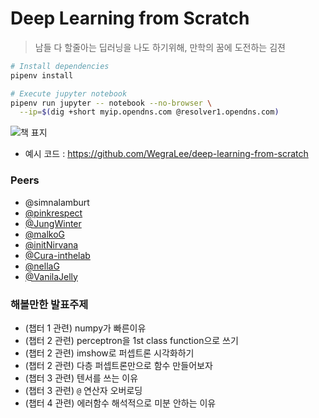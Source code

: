 Deep Learning from Scratch
========
> 남들 다 할줄아는 딥러닝을 나도 하기위해, 만학의 꿈에 도전하는 김젼

```bash
# Install dependencies
pipenv install

# Execute jupyter notebook
pipenv run jupyter -- notebook --no-browser \
  --ip=$(dig +short myip.opendns.com @resolver1.opendns.com)
```

![책 표지](https://raw.githubusercontent.com/oreilly-japan/deep-learning-from-scratch/images/deep-learning-from-scratch.png)

- 예시 코드 : https://github.com/WegraLee/deep-learning-from-scratch

### Peers
- @simnalamburt
- [@pinkrespect](https://github.com/pinkrespect/DeepLearningFromScratch)
- [@JungWinter](https://github.com/JungWinter/Code_Study/tree/master/Book/DeepLearningFromScratch)
- [@malkoG](https://github.com/malkoG/academic/tree/master/data-science/deep-learning-from-scratch)
- [@initNirvana](https://github.com/initNirvana/LifeCoding/tree/master/DeeplearningScratch)
- [@Cura-inthelab](https://github.com/Cura-inthelab/deep-learning)
- [@nellaG](https://github.com/nellaG/dlfs)
- [@VanilaJelly](https://github.com/VanilaJelly/ddl)

### 해볼만한 발표주제
- (챕터 1 관련) numpy가 빠른이유
- (챕터 2 관련) perceptron을 1st class function으로 쓰기
- (챕터 2 관련) imshow로 퍼셉트론 시각화하기
- (챕터 2 관련) 다층 퍼셉트론만으로 함수 만들어보자
- (챕터 3 관련) 텐서를 쓰는 이유
- (챕터 3 관련) `@` 연산자 오버로딩
- (챕터 4 관련) 에러함수 해석적으로 미분 안하는 이유
